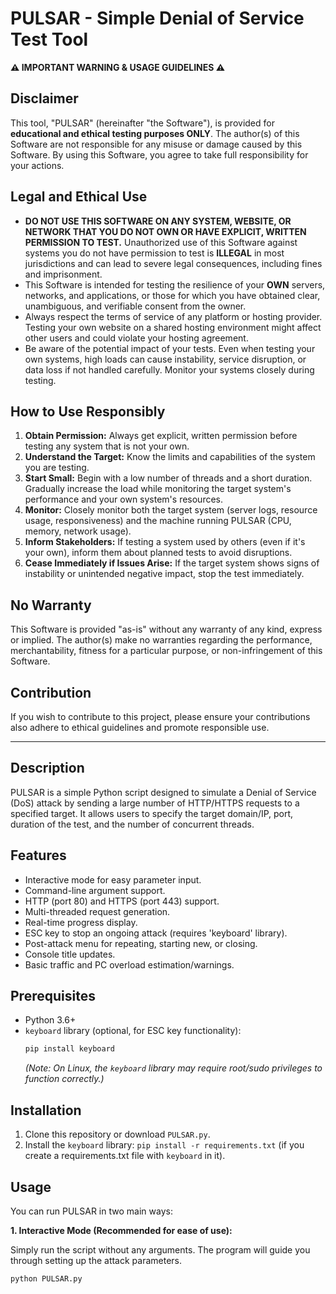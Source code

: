 # PULSAR - Simple Denial of Service Test Tool

**⚠️ IMPORTANT WARNING & USAGE GUIDELINES ⚠️**

## Disclaimer

This tool, "PULSAR" (hereinafter "the Software"), is provided for **educational and ethical testing purposes ONLY**. The author(s) of this Software are not responsible for any misuse or damage caused by this Software. By using this Software, you agree to take full responsibility for your actions.

## Legal and Ethical Use

*   **DO NOT USE THIS SOFTWARE ON ANY SYSTEM, WEBSITE, OR NETWORK THAT YOU DO NOT OWN OR HAVE EXPLICIT, WRITTEN PERMISSION TO TEST.** Unauthorized use of this Software against systems you do not have permission to test is **ILLEGAL** in most jurisdictions and can lead to severe legal consequences, including fines and imprisonment.
*   This Software is intended for testing the resilience of your **OWN** servers, networks, and applications, or those for which you have obtained clear, unambiguous, and verifiable consent from the owner.
*   Always respect the terms of service of any platform or hosting provider. Testing your own website on a shared hosting environment might affect other users and could violate your hosting agreement.
*   Be aware of the potential impact of your tests. Even when testing your own systems, high loads can cause instability, service disruption, or data loss if not handled carefully. Monitor your systems closely during testing.

## How to Use Responsibly

1.  **Obtain Permission:** Always get explicit, written permission before testing any system that is not your own.
2.  **Understand the Target:** Know the limits and capabilities of the system you are testing.
3.  **Start Small:** Begin with a low number of threads and a short duration. Gradually increase the load while monitoring the target system's performance and your own system's resources.
4.  **Monitor:** Closely monitor both the target system (server logs, resource usage, responsiveness) and the machine running PULSAR (CPU, memory, network usage).
5.  **Inform Stakeholders:** If testing a system used by others (even if it's your own), inform them about planned tests to avoid disruptions.
6.  **Cease Immediately if Issues Arise:** If the target system shows signs of instability or unintended negative impact, stop the test immediately.

## No Warranty

This Software is provided "as-is" without any warranty of any kind, express or implied. The author(s) make no warranties regarding the performance, merchantability, fitness for a particular purpose, or non-infringement of this Software.

## Contribution

If you wish to contribute to this project, please ensure your contributions also adhere to ethical guidelines and promote responsible use.

---

## Description
PULSAR is a simple Python script designed to simulate a Denial of Service (DoS) attack by sending a large number of HTTP/HTTPS requests to a specified target. It allows users to specify the target domain/IP, port, duration of the test, and the number of concurrent threads.

## Features
*   Interactive mode for easy parameter input.
*   Command-line argument support.
*   HTTP (port 80) and HTTPS (port 443) support.
*   Multi-threaded request generation.
*   Real-time progress display.
*   ESC key to stop an ongoing attack (requires 'keyboard' library).
*   Post-attack menu for repeating, starting new, or closing.
*   Console title updates.
*   Basic traffic and PC overload estimation/warnings.

## Prerequisites
*   Python 3.6+
*   `keyboard` library (optional, for ESC key functionality):
    ```bash
    pip install keyboard
    ```
    *(Note: On Linux, the `keyboard` library may require root/sudo privileges to function correctly.)*

## Installation
1.  Clone this repository or download `PULSAR.py`.
2.  Install the `keyboard` library: `pip install -r requirements.txt` (if you create a requirements.txt file with `keyboard` in it).

## Usage

You can run PULSAR in two main ways:

**1. Interactive Mode (Recommended for ease of use):**

Simply run the script without any arguments. The program will guide you through setting up the attack parameters.
```bash
python PULSAR.py
